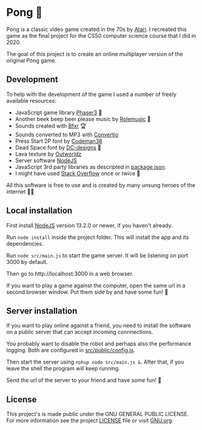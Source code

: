 Pong 🏓
===

Pong is a classic video game created in the 70s by [Atari](https://en.wikipedia.org/wiki/Pong). I recreated this game as
the final project for the CS50 computer science course that I did in 2020.

The goal of this project is to create an online multiplayer version of the original Pong game.

Development
---
To help with the development of the game I used a number of freely available resources:
- JavaScript game library [Phaser3](https://phaser.io/) 🦄
- Another beek beep beer please music by [Rolemusic](https://freemusicarchive.org/music/Rolemusic/) 🤘
- Sounds created with [Bfxr](https://www.bfxr.net/) 🏆
- Sounds converted to MP3 with [Convertio](https://convertio.co/)
- Press Start 2P font by [Codeman38](https://www.fontspace.com/codeman38)
- Dead Space font by [DC-designs](https://www.dafont.com/devin-chandra.d8755) 🤩
- Lava texture by [Outworldz](https://www.outworldz.com/cgi/free-seamless-textures.plx)
- Server software [NodeJS](https://nodejs.org/)
- JavaScript 3rd party libraries as descripted in [package.json](package.json).
- I might have used [Stack Overflow](https://stackoverflow.com/questions?tab=Frequent) once or twice 🤣

All this software is free to use and is created by many unsung heroes of the internet 🦸‍♀️ 


Local installation
---
First install [NodeJS](https://nodejs.org/) version 13.2.0 or newer, if you haven't already.

Run `node install` inside the project folder. This will install the app and its dependencies.

Run `node src/main.js` to start the game server. It will be listening on port 3000 by default.

Then go to http://localhost:3000 in a web browser.

If you want to play a game against the computer, open the same url in a second browser window. 
Put them side by and have some fun! 🤖


Server installation
---
If you want to play online against a friend, you need to install the software on a public server that can accept incoming connnections.

You probably want to disable the robot and perhaps also the performance logging. Both are configured in [src/public/config.js](src/public/config.js).

Then start the server using `nohup node src/main.js &`. After that, if you leave the shell the program will keep running.

Send the url of the server to your friend and have some fun! 🏓


License
---
This project's is made public under the GNU GENERAL PUBLIC LICENSE. For more information see the project [LICENSE](LICENSE) file or visit [GNU.org](https://www.gnu.org/licenses/quick-guide-gplv3).


